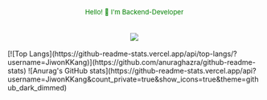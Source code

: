 <div align="center">
  <font size="2em" color="green">Hello! 👋</font>
  <font size="2em" color="green">I'm Backend-Developer</font>
</div>
<br>
<br>

<div align="center">
<img src="https://capsule-render.vercel.app/api?type=waving&color=6884F6&height=200&section=header&text=Jiwon_Github&fontSize=90" />
</div>
<br>
[![Top Langs](https://github-readme-stats.vercel.app/api/top-langs/?username=JiwonKKang)](https://github.com/anuraghazra/github-readme-stats)
![Anurag's GitHub stats](https://github-readme-stats.vercel.app/api?username=JiwonKKang&count_private=true&show_icons=true&theme=github_dark_dimmed)

